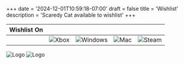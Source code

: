+++
date = '2024-12-01T10:59:18-07:00'
draft = false
title = 'Wishlist'
description = 'Scaredy Cat available to wishlist'
+++



| Wishlist On |  |  |  |  |
|----------|------|---------|-----|-------|
|      | ![Xbox](https://img.icons8.com/color/48/000000/xbox.png) | ![Windows](https://img.icons8.com/color/48/000000/windows-10.png) | ![Mac](https://img.icons8.com/color/48/000000/mac-logo.png) | ![Steam](https://img.icons8.com/color/48/000000/steam.png) |

![Logo](/images/ghost.svg)
![Logo](/images/logolarge.svg)